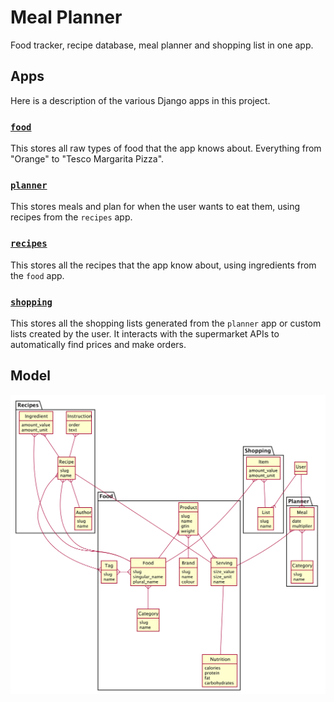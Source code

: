 # Meal Planner

Food tracker, recipe database, meal planner and shopping list in one app.

## Apps

Here is a description of the various Django apps in this project.

### [`food`](food)

This stores all raw types of food that the app knows about. Everything from "Orange" to "Tesco Margarita Pizza".

### [`planner`](planner)

This stores meals and plan for when the user wants to eat them, using recipes from the `recipes` app.

### [`recipes`](recipes)

This stores all the recipes that the app know about, using ingredients from the `food` app.

### [`shopping`](shopping)

This stores all the shopping lists generated from the `planner` app or custom lists created by the user. It interacts with the supermarket APIs to automatically find prices and make orders.

## Model

![Model](docs/model.png)
